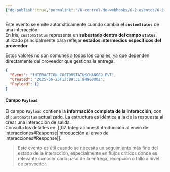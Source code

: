 ```yaml
---
{"dg-publish":true,"permalink":"/6-control-de-webhooks/6-2-eventos/6-2-3-interaction-customstatuschanged-evt/","dgPassFrontmatter":true}
---
```


Este evento se emite automáticamente cuando cambia el **`customStatus`** de una interacción.  
En Iris, `customStatus` representa un **subestado dentro del campo `status`**, utilizado principalmente para reflejar **estados intermedios específicos del proveedor**

Estos valores no son comunes a todos los canales, ya que dependen directamente del proveedor que gestiona la entrega.


```json
{
  "Event": "INTERACTION_CUSTOMSTATUSCHANGED_EVT",
  "Created": "2025-06-25T12:09:31.8490000Z",
  "Payload": {}
}
```

#### Campo `Payload`

El campo `Payload` contiene la **información completa de la interacción**, con el `customStatus` actualizado. La estructura es idéntica a la de la respuesta al crear una interacción de salida.  
Consulta los detalles en:  [[07. Integraciones/Introducción al envío de interacciones#Response\|Introducción al envío de interacciones#Response]].

> Este evento es útil cuando se necesita un seguimiento más fino del estado de la interacción, especialmente en flujos críticos donde es relevante conocer cada paso de la entrega, recepción o fallo a nivel de proveedor.

